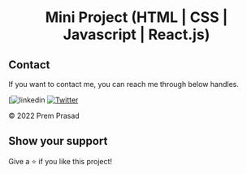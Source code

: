 <h1 align="center">Mini Project (HTML | CSS | Javascript | React.js) </h1>

## Contact

If you want to contact me, you can reach me through below handles.

[![linkedin](https://www.linkedin.com/in/prem-prasad1710/)
[![Twitter]()](https://github.com/prem-prasad1710)

© 2022 Prem Prasad



## Show your support

Give a ⭐️ if you like this project!
